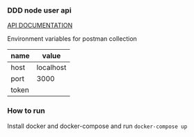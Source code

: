 ### DDD node user api

[API DOCUMENTATION](https://documenter.getpostman.com/view/1606639/TW77fi5w)

Environment variables for postman collection

|   name   | value     |
|   ---    |   ---     | 
|   host   | localhost |
|   port   | 3000      |
|   token  |           | 

### How to run

Install docker and docker-compose and run `docker-compose up`